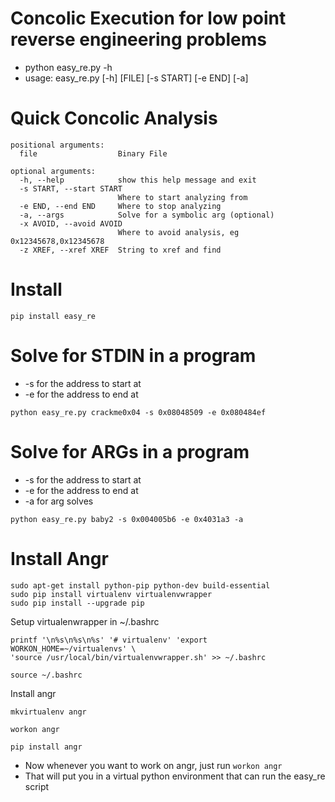 # Concolic Execution for low point reverse engineering problems

 - python easy_re.py -h
 - usage: easy_re.py [-h] [FILE] [-s START] [-e END] [-a]

# Quick Concolic Analysis

```
positional arguments:
  file                  Binary File

optional arguments:
  -h, --help            show this help message and exit
  -s START, --start START
                        Where to start analyzing from
  -e END, --end END     Where to stop analyzing
  -a, --args            Solve for a symbolic arg (optional)
  -x AVOID, --avoid AVOID
                        Where to avoid analysis, eg 0x12345678,0x12345678
  -z XREF, --xref XREF  String to xref and find

```

# Install
```
pip install easy_re
```

# Solve for STDIN in a program
 -  -s for the address to start at
 -  -e for the address to end at

 ```
python easy_re.py crackme0x04 -s 0x08048509 -e 0x080484ef
```

# Solve for ARGs in a program
 -  -s for the address to start at
 -  -e for the address to end at
 -  -a for arg solves

 ```
python easy_re.py baby2 -s 0x004005b6 -e 0x4031a3 -a
```

# Install Angr

```
sudo apt-get install python-pip python-dev build-essential
sudo pip install virtualenv virtualenvwrapper
sudo pip install --upgrade pip
```

Setup virtualenwrapper in ~/.bashrc

```
printf '\n%s\n%s\n%s' '# virtualenv' 'export WORKON_HOME=~/virtualenvs' \
'source /usr/local/bin/virtualenvwrapper.sh' >> ~/.bashrc

source ~/.bashrc
```

Install angr

```
mkvirtualenv angr

workon angr

pip install angr
```

 - Now whenever you want to work on angr, just run ```workon angr```
 - That will put you in a virtual python environment that can run the easy_re script
